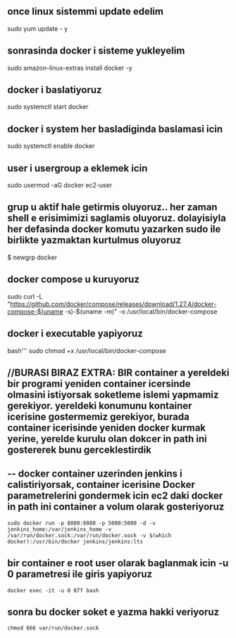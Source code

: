 ## once linux sistemmi update edelim
sudo yum update - y

## sonrasinda docker i sisteme yukleyelim
sudo  amazon-linux-extras install docker -y

## docker i baslatiyoruz
sudo systemctl start docker

## docker i system her basladiginda baslamasi icin
sudo systemctl enable docker

## user i usergroup a eklemek icin
sudo usermod  -aG  docker ec2-user

## grup u aktif hale getirmis oluyoruz.. her zaman shell e erisimimizi saglamis oluyoruz. dolayisiyla her defasinda docker komutu yazarken sudo ile birlikte yazmaktan kurtulmus oluyoruz
$ newgrp docker

## docker compose u kuruyoruz
sudo curl -L "https://github.com/docker/compose/releases/download/1.27.4/docker-compose-$(uname -s)-$(uname -m)" -o /usr/local/bin/docker-compose

## docker i executable yapiyoruz
bash'''
sudo chmod +x /usr/local/bin/docker-compose

## //BURASI BIRAZ EXTRA: BIR container a yereldeki bir programi yeniden container icersinde olmasini istiyorsak soketleme islemi yapmamiz gerekiyor. yereldeki konumunu kontainer icerisine gostermemiz gerekiyor, burada container icerisinde yeniden docker kurmak yerine, yerelde kurulu olan dokcer in path ini gostererek bunu gerceklestirdik

## -- docker container uzerinden jenkins i calistiriyorsak, container icerisine Docker parametrelerini gondermek icin ec2 daki docker in path ini container a volum olarak gosteriyoruz
	sudo docker run -p 8080:8080 -p 5000:5000 -d -v jenkins_home:/var/jenkins_home -v /var/run/docker.sock:/var/run/docker.sock -v $(which docker):/usr/bin/docker jenkins/jenkins:lts

## bir container e root user olarak baglanmak icin  -u 0 parametresi ile giris yapiyoruz
 	docker exec -it -u 0 07f bash

## sonra bu docker soket e  yazma hakki veriyoruz
	chmod 666 var/run/docker.sock
